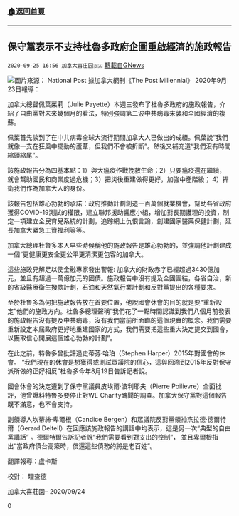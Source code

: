 ###  [:house:返回首頁](https://github.com/ourhimalayas/txt)
---

## 保守黨表示不支持杜魯多政府企圖重啟經濟的施政報告
`2020-09-25 16:56 加拿大喜庄园🇨🇦` [轉載自GNews](https://gnews.org/zh-hant/382698/)

![]()![](https://s3.amazonaws.com/gnews-media-offload/wp-content/uploads/2020/09/25165009/health-coronavirus_canada-2.jpg)圖片來源： National Post
據加拿大網刊《The Post Millennial》 2020年9月23日報導：

加拿大總督佩葉茱莉（Julie Payette）本週三發布了杜魯多政府的施政報告，介紹了自由黨對未來幾個月的看法，特別強調第二波中共病毒來襲和全國經濟的複蘇。

佩葉首先談到了在中共病毒全球大流行期間加拿大人已做出的成績。佩葉說“我們就像一支在狂風中擺動的蘆葦，但我們不會被折斷”。然後又補充道“我們沒有時間縮頭縮尾”。

該施政報告分為四基本點：1）與大瘟疫作戰挽救生命；2）只要瘟疫還在繼續，就會幫助國民和商業度過危機；3）把災後重建做得更好，加強中產階級； 4）捍衛我們作為加拿大人的身份。

該報告包括雄心勃勃的承諾：政府推動計劃創造一百萬個就業機會，幫助各省政府獲得COVID-19測試的權限，建立聯邦援助響應小組，增加對長期護理的投資，制定一項建立全民育兒系統的計劃，追踪網上仇恨言論，創建國家醫藥保健計劃，延長加拿大緊急工資福利等等。

加拿大總理杜魯多本人早些時候稱他的施政報告是雄心勃勃的，並強調他計劃建成一個“更健康更安全更公平更清潔更包容的加拿大。

這些施政見解足以使金融專家發出警報: 加拿大的財政赤字已經超過3430億加元，並且有超過一萬億加元的國債。施政報告中沒有提及全國團結，各省自治，新的省級醫療衛生撥款計劃，石油和天然氣行業計劃和反對黨提出的各種要求。

至於杜魯多為何把施政報告放在首要位置，他說國會休會的目的就是要“重新設定”他們的施政方向。杜魯多總理聲稱“我們花了一點時間認識到我們八個月前發表的施政報告沒有提及中共病毒，沒有我們當前所面臨的這個現實的概念。我們需要重新設定本屆政府更好地重建國家的方式，我們需要把這些重大決定提交到國會，以獲取信心開展這個雄心勃勃的計劃”。

在此之前，特魯多曾批評過史蒂芬·哈珀（Stephen Harper）2015年對國會的休會。 “我們現在的休會是想獲得或測試眾議院的信心，這與回溯到2015年反對保守派所做的正好相反”杜魯多今年8月19日告訴記者說。

國會休會的決定遭到了保守黨議員皮埃爾·波利耶夫（Pierre Poilievre）全面批評，他曾爆料特魯多要停止對WE Charity醜聞的調查。加拿大保守黨對這個報告既不滿意，也不會支持。

副領導人坎蒂絲·卑爾根（Candice Bergen）和眾議院反對黨領袖杰拉德·德爾特爾（Gerard Deltell）在回應該施政報告的講話中均表示，這是另一次“典型的自由黨講話” 。德爾特爾告訴記者說“我們需要看到對支出的控制”， 並且卑爾根指出“當政府債台高築時，償還這些債務的將是老百姓”。



翻譯報導：盧卡斯

校對： 理查德

加拿大喜莊園– 2020/09/24

0
